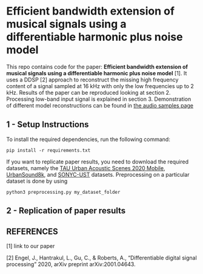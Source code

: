 # Efficient bandwidth extension of musical signals using a differentiable harmonic plus noise model

This repo contains code for the paper: **Efficient bandwidth extension of musical signals using a differentiable harmonic plus noise model** [1]. It uses a DDSP [2] approach to reconstruct the missing high frequency content of a signal sampled at 16 kHz with only the low frequencies up to 2 kHz. Results of the paper can be reproduced looking at section 2. Processing low-band input signal is explained in section 3. Demonstration of different model reconstructions can be found in [the audio samples page](https://mathieulagrange.github.io/ddspMusicBandwidthExtension/)

## 1 - Setup Instructions

To install the required dependencies, run the following command:
```
pip install -r requirements.txt
```

If you want to replicate paper results, you need to download the required datasets, namely the [TAU Urban Acoustic Scenes 2020 Mobile](https://dcase.community/challenge2021/task-acoustic-scene-classification), [UrbanSound8k](https://urbansounddataset.weebly.com/urbansound8k.html), and [SONYC-UST](https://zenodo.org/record/3966543#.ZFtddpHP1kg) datasets. Preprocessing on a particular dataset is done by using

```
python3 preprocessing.py my_dataset_folder
```

## 2 - Replication of paper results

## REFERENCES

[1] link to our paper

[2] Engel, J., Hantrakul, L., Gu, C., & Roberts, A., “Differentiable digital signal processing” 2020, arXiv preprint arXiv:2001.04643.